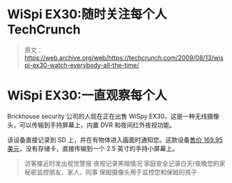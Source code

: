# WiSpi EX30:随时关注每个人 TechCrunch

> 原文：<https://web.archive.org/web/https://techcrunch.com/2009/08/13/wispi-ex30-watch-everybody-all-the-time/>

# WiSpi EX30:一直观察每个人

Brickhouse security 公司的人现在正在出售 WiSpy EX30，这是一种无线摄像头，可以传输到手持屏幕上，内置 DVR 和夜间红外夜视功能。

该设备直接记录到 SD 上，并在有物体进入画面时通知您。这款设备[售价 169.95 美元](https://web.archive.org/web/20221005123421/http://www.brickhousesecurity.com/remote-spy-camera.html)，没有存储卡，直接传输到一个 2.5 英寸的手持小屏幕上。

> 访客接近时发出视觉警报
> 夜视记录黑暗情况
> 家庭安全记录白天/夜晚您的家
> 秘密监控朋友、家人、同事
> 保姆摄像头用于监控您和保姆的孩子